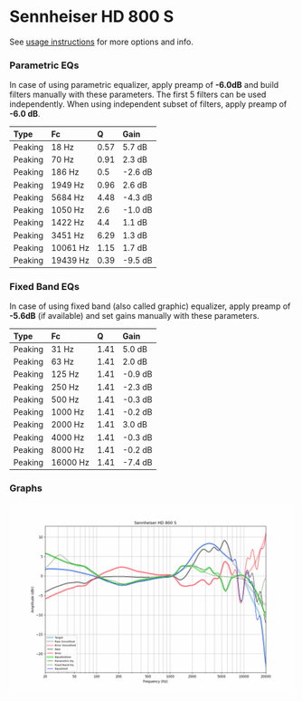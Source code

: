 # Sennheiser HD 800 S
See [usage instructions](https://github.com/jaakkopasanen/AutoEq#usage) for more options and info.

### Parametric EQs
In case of using parametric equalizer, apply preamp of **-6.0dB** and build filters manually
with these parameters. The first 5 filters can be used independently.
When using independent subset of filters, apply preamp of **-6.0 dB**.

| Type    | Fc       |    Q | Gain    |
|:--------|:---------|:-----|:--------|
| Peaking | 18 Hz    | 0.57 | 5.7 dB  |
| Peaking | 70 Hz    | 0.91 | 2.3 dB  |
| Peaking | 186 Hz   | 0.5  | -2.6 dB |
| Peaking | 1949 Hz  | 0.96 | 2.6 dB  |
| Peaking | 5684 Hz  | 4.48 | -4.3 dB |
| Peaking | 1050 Hz  | 2.6  | -1.0 dB |
| Peaking | 1422 Hz  | 4.4  | 1.1 dB  |
| Peaking | 3451 Hz  | 6.29 | 1.3 dB  |
| Peaking | 10061 Hz | 1.15 | 1.7 dB  |
| Peaking | 19439 Hz | 0.39 | -9.5 dB |

### Fixed Band EQs
In case of using fixed band (also called graphic) equalizer, apply preamp of **-5.6dB**
(if available) and set gains manually with these parameters.

| Type    | Fc       |    Q | Gain    |
|:--------|:---------|:-----|:--------|
| Peaking | 31 Hz    | 1.41 | 5.0 dB  |
| Peaking | 63 Hz    | 1.41 | 2.0 dB  |
| Peaking | 125 Hz   | 1.41 | -0.9 dB |
| Peaking | 250 Hz   | 1.41 | -2.3 dB |
| Peaking | 500 Hz   | 1.41 | -0.3 dB |
| Peaking | 1000 Hz  | 1.41 | -0.2 dB |
| Peaking | 2000 Hz  | 1.41 | 3.0 dB  |
| Peaking | 4000 Hz  | 1.41 | -0.3 dB |
| Peaking | 8000 Hz  | 1.41 | -0.2 dB |
| Peaking | 16000 Hz | 1.41 | -7.4 dB |

### Graphs
![](./Sennheiser%20HD%20800%20S.png)